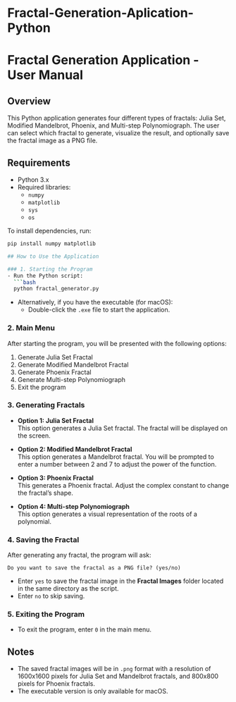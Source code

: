 # Fractal-Generation-Aplication-Python

# Fractal Generation Application - User Manual

## Overview
This Python application generates four different types of fractals: Julia Set, Modified Mandelbrot, Phoenix, and Multi-step Polynomiograph. The user can select which fractal to generate, visualize the result, and optionally save the fractal image as a PNG file.

## Requirements
- Python 3.x
- Required libraries:
  - `numpy`
  - `matplotlib`
  - `sys`
  - `os`

To install dependencies, run:
```bash
pip install numpy matplotlib

## How to Use the Application

### 1. Starting the Program
- Run the Python script:
  ```bash
  python fractal_generator.py
  ```
- Alternatively, if you have the executable (for macOS):
  - Double-click the `.exe` file to start the application.

### 2. Main Menu
After starting the program, you will be presented with the following options:

1. Generate Julia Set Fractal
2. Generate Modified Mandelbrot Fractal
3. Generate Phoenix Fractal
4. Generate Multi-step Polynomiograph
0. Exit the program

### 3. Generating Fractals
- **Option 1: Julia Set Fractal**  
  This option generates a Julia Set fractal. The fractal will be displayed on the screen.

- **Option 2: Modified Mandelbrot Fractal**  
  This option generates a Mandelbrot fractal. You will be prompted to enter a number between 2 and 7 to adjust the power of the function.

- **Option 3: Phoenix Fractal**  
  This generates a Phoenix fractal. Adjust the complex constant to change the fractal’s shape.

- **Option 4: Multi-step Polynomiograph**  
  This option generates a visual representation of the roots of a polynomial.

### 4. Saving the Fractal
After generating any fractal, the program will ask:
```
Do you want to save the fractal as a PNG file? (yes/no)
```
- Enter `yes` to save the fractal image in the **Fractal Images** folder located in the same directory as the script.
- Enter `no` to skip saving.

### 5. Exiting the Program
- To exit the program, enter `0` in the main menu.

## Notes
- The saved fractal images will be in `.png` format with a resolution of 1600x1600 pixels for Julia Set and Mandelbrot fractals, and 800x800 pixels for Phoenix fractals.
- The executable version is only available for macOS.

```
